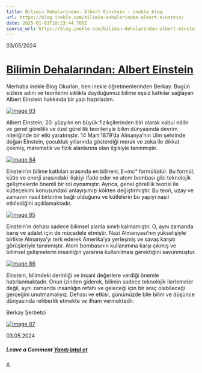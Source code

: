 ```yaml
---
title: Bilimin Dehalarından: Albert Einstein - inekle blog
url: https://blog.inekle.com/bilimin-dehalarindan-albert-einstein/
date: 2025-01-03T10:23:44.766Z
source_url: https://blog.inekle.com/bilimin-dehalarindan-albert-einstein/
---
```


03/05/2024

# [Bilimin Dehalarından: Albert Einstein](https://blog.inekle.com/bilimin-dehalarindan-albert-einstein/)

Merhaba inekle Blog Okurları, ben inekle öğretmenlerinden Berkay. Bugün sizlere adını ve teorilerini sıklıkla duyduğumuz bilime eşsiz katkılar sağlayan Albert Einstein hakkında bir yazı hazırladım.

[![image 83](https://blog.inekle.com/wp-content/uploads/2024/04/image-83-1024x576.png)](https://blog.inekle.com/wp-content/uploads/2024/04/image-83.png)

Albert Einstein, 20. yüzyılın en büyük fizikçilerinden biri olarak kabul edilir ve genel görelilik ve özel görelilik teorileriyle bilim dünyasında devrim niteliğinde bir etki yaratmıştır. 14 Mart 1879’da Almanya’nın Ulm şehrinde doğan Einstein, çocukluk yıllarında gösterdiği merak ve zeka ile dikkat çekmiş, matematik ve fizik alanlarına olan ilgisiyle tanınmıştır.

[![image 84](https://blog.inekle.com/wp-content/uploads/2024/04/image-84-1024x575.png)](https://blog.inekle.com/wp-content/uploads/2024/04/image-84.png)

Einstein’ın bilime katkıları arasında en bilineni, E=mc² formülüdür. Bu formül, kütle ve enerji arasındaki ilişkiyi ifade eder ve atom bombası gibi teknolojik gelişmelerde önemli bir rol oynamıştır. Ayrıca, genel görelilik teorisi ile kütleçekimi konusundaki anlayışımızı kökten değiştirmiştir. Bu teori, uzay ve zamanın nasıl birbirine bağlı olduğunu ve kütlelerin bu yapıyı nasıl etkilediğini açıklamaktadır.

[![image 85](https://blog.inekle.com/wp-content/uploads/2024/04/image-85-1024x576.png)](https://blog.inekle.com/wp-content/uploads/2024/04/image-85.png)

Einstein’ın dehası sadece bilimsel alanla sınırlı kalmamıştır. O, aynı zamanda barış ve adalet için de mücadele etmiştir. Nazi Almanyası’nın yükselişiyle birlikte Almanya’yı terk ederek Amerika’ya yerleşmiş ve savaş karşıtı görüşleriyle tanınmıştır. Atom bombasının kullanımına karşı çıkmış ve bilimsel gelişmelerin insanlığın yararına kullanılması gerektiğini savunmuştur.

[![image 86](https://blog.inekle.com/wp-content/uploads/2024/04/image-86-1024x576.png)](https://blog.inekle.com/wp-content/uploads/2024/04/image-86.png)

Einstein, bilimdeki derinliği ve insani değerlere verdiği önemle hatırlanmaktadır. Onun izinden giderek, bilimin sadece teknolojik ilerlemeler değil, aynı zamanda insanlığın refahı ve geleceği için bir araç olabileceği gerçeğini unutmamalıyız. Dehası ve etkisi, günümüzde bile bilim ve düşünce dünyasında rehberlik etmekte ve ilham vermektedir.

Berkay Şerbetci

[![image 87](https://blog.inekle.com/wp-content/uploads/2024/04/image-87.png)](https://blog.inekle.com/wp-content/uploads/2024/04/image-87.png)

03.05.2024

##### Leave a Comment [Yanıtı iptal et](/bilimin-dehalarindan-albert-einstein/\#respond)

Δ